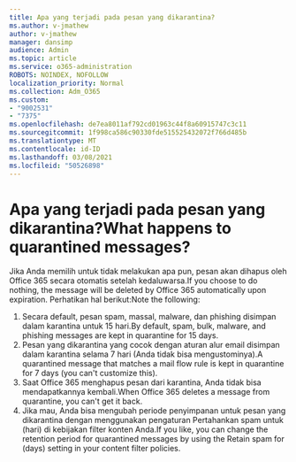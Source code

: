 ```yaml
---
title: Apa yang terjadi pada pesan yang dikarantina?
ms.author: v-jmathew
author: v-jmathew
manager: dansimp
audience: Admin
ms.topic: article
ms.service: o365-administration
ROBOTS: NOINDEX, NOFOLLOW
localization_priority: Normal
ms.collection: Adm_O365
ms.custom:
- "9002531"
- "7375"
ms.openlocfilehash: de7ea8011af792cd01963c44f8a60915747c3c11
ms.sourcegitcommit: 1f998ca586c90330fde515525432072f766d485b
ms.translationtype: MT
ms.contentlocale: id-ID
ms.lasthandoff: 03/08/2021
ms.locfileid: "50526898"
---
```

# <a name="what-happens-to-quarantined-messages"></a><span data-ttu-id="e49fa-102">Apa yang terjadi pada pesan yang dikarantina?</span><span class="sxs-lookup"><span data-stu-id="e49fa-102">What happens to quarantined messages?</span></span>

<span data-ttu-id="e49fa-103">Jika Anda memilih untuk tidak melakukan apa pun, pesan akan dihapus oleh Office 365 secara otomatis setelah kedaluwarsa.</span><span class="sxs-lookup"><span data-stu-id="e49fa-103">If you choose to do nothing, the message will be deleted by Office 365 automatically upon expiration.</span></span> <span data-ttu-id="e49fa-104">Perhatikan hal berikut:</span><span class="sxs-lookup"><span data-stu-id="e49fa-104">Note the following:</span></span>

1. <span data-ttu-id="e49fa-105">Secara default, pesan spam, massal, malware, dan phishing disimpan dalam karantina untuk 15 hari.</span><span class="sxs-lookup"><span data-stu-id="e49fa-105">By default, spam, bulk, malware, and phishing messages are kept in quarantine for 15 days.</span></span>
2. <span data-ttu-id="e49fa-106">Pesan yang dikarantina yang cocok dengan aturan alur email disimpan dalam karantina selama 7 hari (Anda tidak bisa mengustominya).</span><span class="sxs-lookup"><span data-stu-id="e49fa-106">A quarantined message that matches a mail flow rule is kept in quarantine for 7 days (you can't customize this).</span></span>
3. <span data-ttu-id="e49fa-107">Saat Office 365 menghapus pesan dari karantina, Anda tidak bisa mendapatkannya kembali.</span><span class="sxs-lookup"><span data-stu-id="e49fa-107">When Office 365 deletes a message from quarantine, you can't get it back.</span></span>
4. <span data-ttu-id="e49fa-108">Jika mau, Anda bisa mengubah periode penyimpanan untuk pesan yang dikarantina dengan menggunakan pengaturan Pertahankan spam untuk (hari) di kebijakan filter konten Anda.</span><span class="sxs-lookup"><span data-stu-id="e49fa-108">If you like, you can change the retention period for quarantined messages by using the Retain spam for (days) setting in your content filter policies.</span></span>
